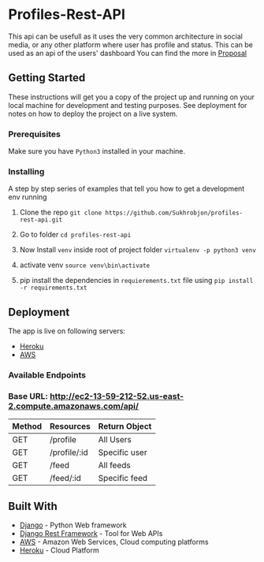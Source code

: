 # Profiles-Rest-API
This api can be usefull as it uses the very common architecture in social media, or any other platform where user has profile and status. This can be used as an api of the users' dashboard
You can find the more in [Proposal](https://github.com/Sukhrobjon/profiles-rest-api/blob/master/proposal.md)

## Getting Started

These instructions will get you a copy of the project up and running on your local machine for development and testing purposes. See deployment for notes on how to deploy the project on a live system.

### Prerequisites

Make sure you have `Python3` installed in your machine.

### Installing

A step by step series of examples that tell you how to get a development env running

1. Clone the repo `git clone https://github.com/Sukhrobjon/profiles-rest-api.git`

2. Go to folder `cd profiles-rest-api`

1. Now Install `venv` inside root of project folder `virtualenv -p python3 venv` 

1. activate venv  `source venv\bin\activate`

1. pip install the dependencies in `requierements.txt` file using `pip install -r requirements.txt`

## Deployment
The app is live on following servers:

- [Heroku](#)
- [AWS](http://ec2-13-59-212-52.us-east-2.compute.amazonaws.com/api/)


### Available Endpoints
### Base URL: http://ec2-13-59-212-52.us-east-2.compute.amazonaws.com/api/

|       Method        |      Resources     |      Return Object                         
| -------------       |--------------------| ------------------------------------------
| GET                 | /profile                       | All Users         
| GET                 | /profile/:id             | Specific user   
| GET                 | /feed               | All feeds 
| GET                 | /feed/:id           | Specific feed 


## Built With

* [Django](https://www.djangoproject.com/) - Python Web framework
* [Django Rest Framework](https://www.django-rest-framework.org/) - Tool for Web APIs 
* [AWS](https://rometools.github.io/rome/) - Amazon Web Services, Cloud computing platforms
* [Heroku](https://heroku.com) - Cloud Platform



